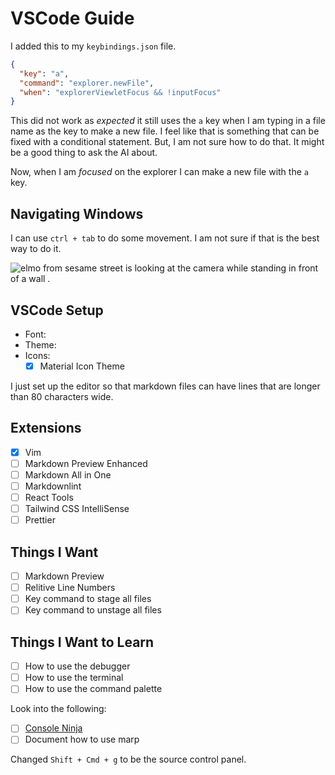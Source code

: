 # VSCode Guide

I added this to my `keybindings.json` file.

```json
{
  "key": "a",
  "command": "explorer.newFile",
  "when": "explorerViewletFocus && !inputFocus"
}
```

This did not work as _expected_ it still uses the `a` key when I am typing in a file name as the key to make a new file. I feel like that is something that can be fixed with a conditional statement. But, I am not sure how to do that. It might be a good thing to ask the AI about.

Now, when I am _focused_ on the explorer I can make a new file with the `a` key.

## Navigating Windows

I can use `ctrl + tab` to do some movement. I am not sure if that is the best way to do it.

![elmo from sesame street is looking at the camera while standing in front of a wall .](https://media.tenor.com/RYvCCepol0gAAAAC/elmo-shrug.gif)

## VSCode Setup

- Font:
- Theme:
- Icons:
  - [x] Material Icon Theme

I just set up the editor so that markdown files can have lines that are longer than 80 characters wide.

## Extensions

- [x] Vim
- [ ] Markdown Preview Enhanced
- [ ] Markdown All in One
- [ ] Markdownlint
- [ ] React Tools
- [ ] Tailwind CSS IntelliSense
- [ ] Prettier

## Things I Want

- [ ] Markdown Preview
- [ ] Relitive Line Numbers
- [ ] Key command to stage all files
- [ ] Key command to unstage all files

## Things I Want to Learn

- [ ] How to use the debugger
- [ ] How to use the terminal
- [ ] How to use the command palette

Look into the following:

- [ ] [Console Ninja](https://console-ninja.com/)
- [ ] Document how to use marp

Changed `Shift + Cmd + g` to be the source control panel.
